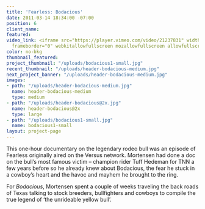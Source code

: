 ```yaml
---
title: 'Fearless: Bodacious'
date: 2011-03-14 18:34:00 -07:00
position: 6
client_name: 
featured: 
video_link: <iframe src="https://player.vimeo.com/video/21237831" width="640" height="480"
  frameborder="0" webkitallowfullscreen mozallowfullscreen allowfullscreen></iframe>
color: no-bkg
thumbnail_featured: 
project_thumbnail: "/uploads/bodacious1-small.jpg"
recent_thumbnail: "/uploads/header-bodacious-medium.jpg"
next_project_banner: "/uploads/header-bodacious-medium.jpg"
images:
- path: "/uploads/header-bodacious-medium.jpg"
  name: header-bodacious-medium
  type: medium
- path: "/uploads/header-bodacious@2x.jpg"
  name: header-bodacious@2x
  type: large
- path: "/uploads/bodacious1-small.jpg"
  name: bodacious1-small
layout: project-page
---
```


This one-hour documentary on the legendary rodeo bull was an episode of Fearless originally aired on the Versus network. Mortensen had done a doc on the bull’s most famous victim – champion rider Tuff Hedeman for TNN a few years before so he already knew about Bodacious, the fear he stuck in a cowboy’s heart and the havoc and mayhem he brought to the ring.

For _Bodacious_, Mortensen spent a couple of weeks traveling the back roads of Texas talking to stock breeders, bullfighters and cowboys to compile the true legend of ‘the unrideable yellow bull’.
